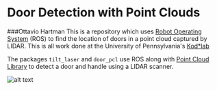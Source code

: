 # Door Detection with Point Clouds
###Ottavio Hartman
This is a repository which uses [Robot Operating System](http://www.ros.org/) (ROS) to find the location of doors in a point cloud captured by LIDAR. This is all work done at the University of Pennsylvania's [Kod*lab](http://kodlab.seas.upenn.edu/)

The packages `tilt_laser` and `door_pcl` use ROS along with [Point Cloud Library](http://pointclouds.org/) to detect a door and handle using a LIDAR scanner.

![alt text](https://github.com/omh1280/ROS/raw/master/screenshot.png "Region-growing algorithm in action")